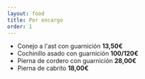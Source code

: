 ```yaml
---
layout: food
title: Por encargo
order: 1
---
```


* Conejo a l'ast con guarnición **13,50€**
* Cochinillo asado con guarnición **100/120€**
* Pierna de cordero con guarnición **28,00€**
* Pierna de cabrito **18,00€**